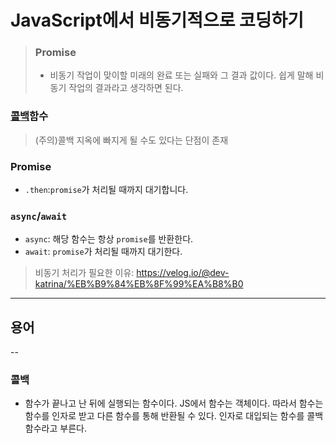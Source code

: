 # JavaScript에서 비동기적으로 코딩하기

> ### Promise
>
> - 비동기 작업이 맞이할 미래의 완료 또는 실패와 그 결과 값이다.
>   쉽게 말해 비동기 작업의 결과라고 생각하면 된다.

### [콜백](#콜백)함수

> (주의)콜백 지옥에 빠지게 될 수도 있다는 단점이 존재

### Promise

- `.then`:`promise`가 처리될 때까지 대기합니다.

### `async`/`await`

- `async`: 해당 함수는 항상 `promise`를 반환한다.
- `await`: `promise`가 처리될 때까지 대기한다.

> 비동기 처리가 필요한 이유: https://velog.io/@dev-katrina/%EB%B9%84%EB%8F%99%EA%B8%B0

---

## 용어

--

### 콜백

- 함수가 끝나고 난 뒤에 실행되는 함수이다. JS에서 함수는 객체이다. 따라서 함수는 함수를 인자로 받고 다른 함수를 통해 반환될 수 있다. 인자로 대입되는 함수를 콜백함수라고 부른다.
